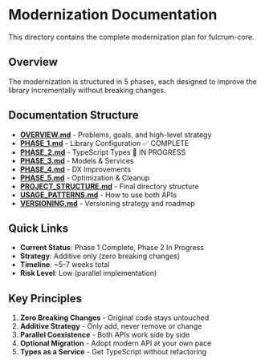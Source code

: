 # Modernization Documentation

This directory contains the complete modernization plan for fulcrum-core.

## Overview

The modernization is structured in 5 phases, each designed to improve the library incrementally without breaking changes.

## Documentation Structure

- **[OVERVIEW.md](./OVERVIEW.md)** - Problems, goals, and high-level strategy
- **[PHASE_1.md](./PHASE_1.md)** - Library Configuration ✅ COMPLETE
- **[PHASE_2.md](./PHASE_2.md)** - TypeScript Types 🔄 IN PROGRESS
- **[PHASE_3.md](./PHASE_3.md)** - Models & Services
- **[PHASE_4.md](./PHASE_4.md)** - DX Improvements
- **[PHASE_5.md](./PHASE_5.md)** - Optimization & Cleanup
- **[PROJECT_STRUCTURE.md](./PROJECT_STRUCTURE.md)** - Final directory structure
- **[USAGE_PATTERNS.md](./USAGE_PATTERNS.md)** - How to use both APIs
- **[VERSIONING.md](./VERSIONING.md)** - Versioning strategy and roadmap

## Quick Links

- **Current Status**: Phase 1 Complete, Phase 2 In Progress
- **Strategy**: Additive only (zero breaking changes)
- **Timeline**: ~5-7 weeks total
- **Risk Level**: Low (parallel implementation)

## Key Principles

1. **Zero Breaking Changes** - Original code stays untouched
2. **Additive Strategy** - Only add, never remove or change
3. **Parallel Coexistence** - Both APIs work side by side
4. **Optional Migration** - Adopt modern API at your own pace
5. **Types as a Service** - Get TypeScript without refactoring
